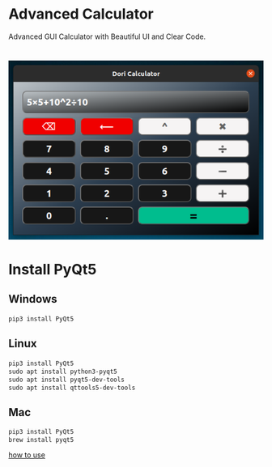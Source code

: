# Advanced Calculator

Advanced GUI Calculator with Beautiful UI and Clear Code.

#

![demo](demo.png)

#

#

# Install PyQt5

## Windows

```
pip3 install PyQt5
```

## Linux

```
pip3 install PyQt5
sudo apt install python3-pyqt5
sudo apt install pyqt5-dev-tools
sudo apt install qttools5-dev-tools
```

## Mac

```
pip3 install PyQt5
brew install pyqt5
```

[how to use](https://raw.githubusercontent.com/dori-dev/demo-calculator/main/guide.mkv)
